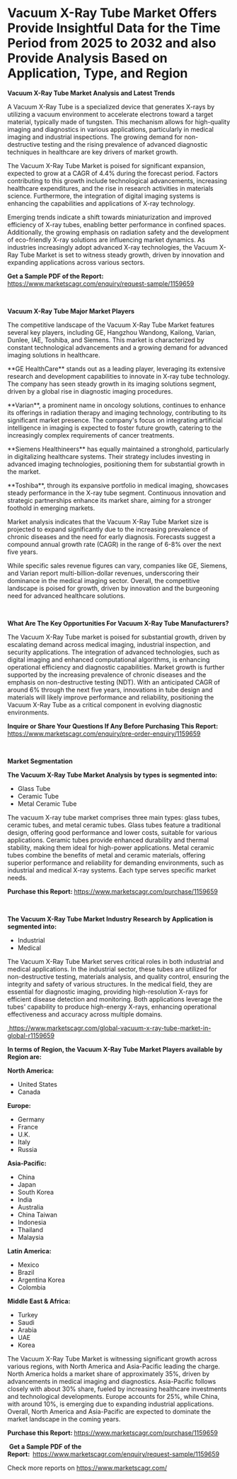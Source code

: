 <p><h1>Vacuum X-Ray Tube Market Offers Provide Insightful Data for the Time Period from 2025 to 2032 and also Provide Analysis Based on Application, Type, and Region</h1></p><p><strong>Vacuum X-Ray Tube Market Analysis and Latest Trends</strong></p>
<p><p>A Vacuum X-Ray Tube is a specialized device that generates X-rays by utilizing a vacuum environment to accelerate electrons toward a target material, typically made of tungsten. This mechanism allows for high-quality imaging and diagnostics in various applications, particularly in medical imaging and industrial inspections. The growing demand for non-destructive testing and the rising prevalence of advanced diagnostic techniques in healthcare are key drivers of market growth.</p><p>The Vacuum X-Ray Tube Market is poised for significant expansion, expected to grow at a CAGR of 4.4% during the forecast period. Factors contributing to this growth include technological advancements, increasing healthcare expenditures, and the rise in research activities in materials science. Furthermore, the integration of digital imaging systems is enhancing the capabilities and applications of X-ray technology. </p><p>Emerging trends indicate a shift towards miniaturization and improved efficiency of X-ray tubes, enabling better performance in confined spaces. Additionally, the growing emphasis on radiation safety and the development of eco-friendly X-ray solutions are influencing market dynamics. As industries increasingly adopt advanced X-ray technologies, the Vacuum X-Ray Tube Market is set to witness steady growth, driven by innovation and expanding applications across various sectors.</p></p>
<p><strong>Get a Sample PDF of the Report:&nbsp;</strong> <a href="https://www.marketscagr.com/enquiry/request-sample/1159659?utm_campaign=2460&utm_medium=2&utm_source=Github&utm_content=ia&utm_term=22032025&utm_id=vacuum-x-ray-tube">https://www.marketscagr.com/enquiry/request-sample/1159659</a></p>
<p>&nbsp;</p>
<p><strong>Vacuum X-Ray Tube Major Market Players</strong></p>
<p><p>The competitive landscape of the Vacuum X-Ray Tube Market features several key players, including GE, Hangzhou Wandong, Kailong, Varian, Dunlee, IAE, Toshiba, and Siemens. This market is characterized by constant technological advancements and a growing demand for advanced imaging solutions in healthcare.</p><p>**GE HealthCare** stands out as a leading player, leveraging its extensive research and development capabilities to innovate in X-ray tube technology. The company has seen steady growth in its imaging solutions segment, driven by a global rise in diagnostic imaging procedures. </p><p>**Varian**, a prominent name in oncology solutions, continues to enhance its offerings in radiation therapy and imaging technology, contributing to its significant market presence. The company's focus on integrating artificial intelligence in imaging is expected to foster future growth, catering to the increasingly complex requirements of cancer treatments.</p><p>**Siemens Healthineers** has equally maintained a stronghold, particularly in digitalizing healthcare systems. Their strategy includes investing in advanced imaging technologies, positioning them for substantial growth in the market.</p><p>**Toshiba**, through its expansive portfolio in medical imaging, showcases steady performance in the X-ray tube segment. Continuous innovation and strategic partnerships enhance its market share, aiming for a stronger foothold in emerging markets.</p><p>Market analysis indicates that the Vacuum X-Ray Tube Market size is projected to expand significantly due to the increasing prevalence of chronic diseases and the need for early diagnosis. Forecasts suggest a compound annual growth rate (CAGR) in the range of 6-8% over the next five years.</p><p>While specific sales revenue figures can vary, companies like GE, Siemens, and Varian report multi-billion-dollar revenues, underscoring their dominance in the medical imaging sector. Overall, the competitive landscape is poised for growth, driven by innovation and the burgeoning need for advanced healthcare solutions.</p></p>
<p>&nbsp;</p>
<p><strong>What Are The Key Opportunities For Vacuum X-Ray Tube Manufacturers?</strong></p>
<p><p>The Vacuum X-Ray Tube market is poised for substantial growth, driven by escalating demand across medical imaging, industrial inspection, and security applications. The integration of advanced technologies, such as digital imaging and enhanced computational algorithms, is enhancing operational efficiency and diagnostic capabilities. Market growth is further supported by the increasing prevalence of chronic diseases and the emphasis on non-destructive testing (NDT). With an anticipated CAGR of around 6% through the next five years, innovations in tube design and materials will likely improve performance and reliability, positioning the Vacuum X-Ray Tube as a critical component in evolving diagnostic environments.</p></p>
<p><strong>Inquire or Share Your Questions If Any Before Purchasing This Report:</strong> <a href="https://www.marketscagr.com/enquiry/pre-order-enquiry/1159659?utm_campaign=2460&utm_medium=2&utm_source=Github&utm_content=ia&utm_term=22032025&utm_id=vacuum-x-ray-tube">https://www.marketscagr.com/enquiry/pre-order-enquiry/1159659</a></p>
<p>&nbsp;</p>
<p><strong>Market Segmentation</strong></p>
<p><strong>The Vacuum X-Ray Tube Market Analysis by types is segmented into:</strong></p>
<p><ul><li>Glass Tube</li><li>Ceramic Tube</li><li>Metal Ceramic Tube</li></ul></p>
<p><p>The vacuum X-ray tube market comprises three main types: glass tubes, ceramic tubes, and metal ceramic tubes. Glass tubes feature a traditional design, offering good performance and lower costs, suitable for various applications. Ceramic tubes provide enhanced durability and thermal stability, making them ideal for high-power applications. Metal ceramic tubes combine the benefits of metal and ceramic materials, offering superior performance and reliability for demanding environments, such as industrial and medical X-ray systems. Each type serves specific market needs.</p></p>
<p><strong>Purchase this Report:&nbsp;</strong><a href="https://www.marketscagr.com/purchase/1159659?utm_campaign=2460&utm_medium=2&utm_source=Github&utm_content=ia&utm_term=22032025&utm_id=vacuum-x-ray-tube">https://www.marketscagr.com/purchase/1159659</a></p>
<p>&nbsp;</p>
<p><strong>The Vacuum X-Ray Tube Market Industry Research by Application is segmented into:</strong></p>
<p><ul><li>Industrial</li><li>Medical</li></ul></p>
<p><p>The Vacuum X-Ray Tube Market serves critical roles in both industrial and medical applications. In the industrial sector, these tubes are utilized for non-destructive testing, materials analysis, and quality control, ensuring the integrity and safety of various structures. In the medical field, they are essential for diagnostic imaging, providing high-resolution X-rays for efficient disease detection and monitoring. Both applications leverage the tubes' capability to produce high-energy X-rays, enhancing operational effectiveness and accuracy across multiple domains.</p></p>
<p><a href="https://www.marketscagr.com/global-vacuum-x-ray-tube-market-in-global-r1159659?utm_campaign=2460&utm_medium=2&utm_source=Github&utm_content=ia&utm_term=22032025&utm_id=vacuum-x-ray-tube">&nbsp;https://www.marketscagr.com/global-vacuum-x-ray-tube-market-in-global-r1159659</a></p>
<p><strong>In terms of Region, the Vacuum X-Ray Tube Market Players available by Region are:</strong></p>
<p>
    <p> <strong> North America: </strong>
        <ul>
            <li>United States</li>
            <li>Canada</li>
        </ul>
        </p> 
    <p> <strong> Europe: </strong>
        <ul>
            <li>Germany</li>
            <li>France</li>
            <li>U.K.</li>
            <li>Italy</li>
            <li>Russia</li>
        </ul>
        </p> 
    <p> <strong> Asia-Pacific: </strong>
        <ul>
            <li>China</li>
            <li>Japan</li>
            <li>South Korea</li>
            <li>India</li>
            <li>Australia</li>
            <li>China Taiwan</li>
            <li>Indonesia</li>
            <li>Thailand</li>
            <li>Malaysia</li>
        </ul>
        </p> 
    <p> <strong> Latin America: </strong>
        <ul>
            <li>Mexico</li>
            <li>Brazil</li>
            <li>Argentina Korea</li>
            <li>Colombia</li>
        </ul>
        </p> 
    <p> <strong> Middle East & Africa: </strong>
        <ul>
            <li>Turkey</li>
            <li>Saudi</li>
            <li>Arabia</li>
            <li>UAE</li>
            <li>Korea</li>
        </ul>
    </p>
    </p>
<p><p>The Vacuum X-Ray Tube Market is witnessing significant growth across various regions, with North America and Asia-Pacific leading the charge. North America holds a market share of approximately 35%, driven by advancements in medical imaging and diagnostics. Asia-Pacific follows closely with about 30% share, fueled by increasing healthcare investments and technological developments. Europe accounts for 25%, while China, with around 10%, is emerging due to expanding industrial applications. Overall, North America and Asia-Pacific are expected to dominate the market landscape in the coming years.</p></p>
<p><strong>Purchase this Report: </strong><a href="https://www.marketscagr.com/purchase/1159659?utm_campaign=2460&utm_medium=2&utm_source=Github&utm_content=ia&utm_term=22032025&utm_id=vacuum-x-ray-tube">https://www.marketscagr.com/purchase/1159659</a></p>
<p>&nbsp;<strong>Get a Sample PDF of the Report:&nbsp;&nbsp;</strong><a href="https://www.marketscagr.com/enquiry/request-sample/1159659?utm_campaign=2460&utm_medium=2&utm_source=Github&utm_content=ia&utm_term=22032025&utm_id=vacuum-x-ray-tube">https://www.marketscagr.com/enquiry/request-sample/1159659</a></p>
<p><strong></strong></p>
<p>Check more reports on <a href="https://www.marketscagr.com/?utm_campaign=2460&utm_medium=2&utm_source=Github&utm_content=ia&utm_term=22032025&utm_id=vacuum-x-ray-tube">https://www.marketscagr.com/</a></p>
